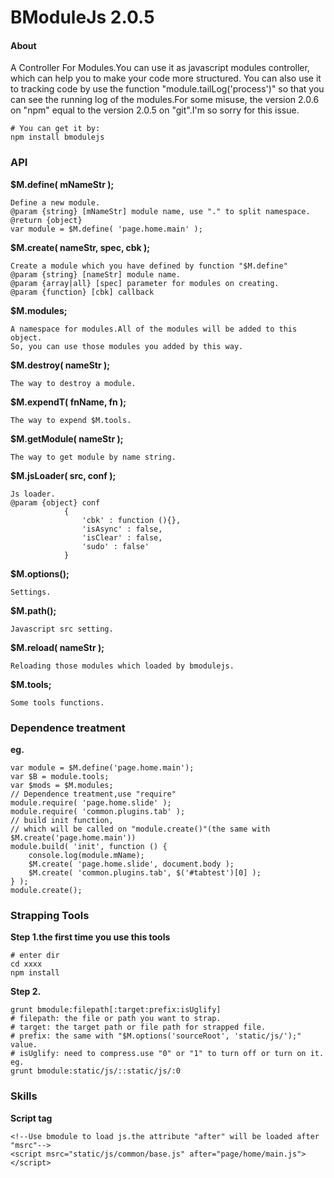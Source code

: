 BModuleJs 2.0.5
======

#### About
A Controller For Modules.You can use it as javascript modules controller, which can help you to make your code more structured.
You can also use it to tracking code by use the function "module.tailLog('process')" so that you can see the running log of the modules.For some misuse, the version 2.0.6 on "npm" equal to the version 2.0.5 on "git".I'm so sorry for this issue.

    # You can get it by: 
    npm install bmodulejs

### API
__$M.define( mNameStr );__

    Define a new module.
    @param {string} [mNameStr] module name, use "." to split namespace.
    @return {object}
    var module = $M.define( 'page.home.main' );
    
__$M.create( nameStr, spec, cbk );__

    Create a module which you have defined by function "$M.define"
    @param {string} [nameStr] module name.
    @param {array|all} [spec] parameter for modules on creating.
    @param {function} [cbk] callback
    
__$M.modules;__

    A namespace for modules.All of the modules will be added to this object.
    So, you can use those modules you added by this way.
    
__$M.destroy( nameStr );__

    The way to destroy a module.
    
__$M.expendT( fnName, fn );__

    The way to expend $M.tools.
    
__$M.getModule( nameStr );__

    The way to get module by name string.
    
__$M.jsLoader( src, conf );__

    Js loader.
    @param {object} conf 
                { 
                    'cbk' : function (){},
                    'isAsync' : false,
                    'isClear' : false,
                    'sudo' : false'
                }
    
__$M.options();__

    Settings.
    
__$M.path();__

    Javascript src setting.
    
__$M.reload( nameStr );__

    Reloading those modules which loaded by bmodulejs.
    
__$M.tools;__

    Some tools functions.

### Dependence treatment
__eg.__

    var module = $M.define('page.home.main');
    var $B = module.tools;
    var $mods = $M.modules;
    // Dependence treatment,use "require"
    module.require( 'page.home.slide' );
    module.require( 'common.plugins.tab' );
    // build init function, 
    // which will be called on "module.create()"(the same with $M.create('page.home.main'))
    module.build( 'init', function () {
        console.log(module.mName);
        $M.create( 'page.home.slide', document.body );
        $M.create( 'common.plugins.tab', $('#tabtest')[0] );
    } );
    module.create();
    

### Strapping Tools
__Step 1.the first time you use this tools__
    
    # enter dir
    cd xxxx
    npm install
    
__Step 2.__

    grunt bmodule:filepath[:target:prefix:isUglify]
    # filepath: the file or path you want to strap.
    # target: the target path or file path for strapped file.
    # prefix: the same with "$M.options('sourceRoot', 'static/js/');" value.
    # isUglify: need to compress.use "0" or "1" to turn off or turn on it.
    eg.
    grunt bmodule:static/js/::static/js/:0
    
### Skills
__Script tag__
    
    <!--Use bmodule to load js.the attribute "after" will be loaded after "msrc"-->
    <script msrc="static/js/common/base.js" after="page/home/main.js"></script>
